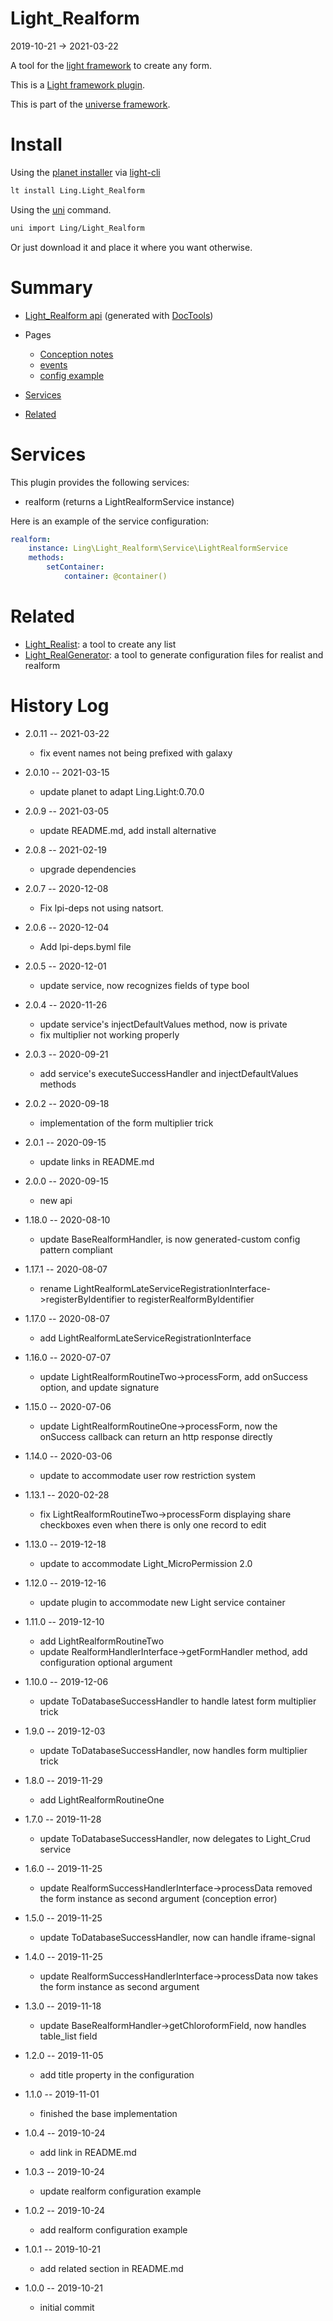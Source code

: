 Light_Realform
===========
2019-10-21 -> 2021-03-22



A tool for the [light framework](https://github.com/lingtalfi/Light) to create any form. 

This is a [Light framework plugin](https://github.com/lingtalfi/Light/blob/master/doc/pages/plugin.md).

This is part of the [universe framework](https://github.com/karayabin/universe-snapshot).


Install
==========
Using the [planet installer](https://github.com/lingtalfi/Light_PlanetInstaller) via [light-cli](https://github.com/lingtalfi/Light_Cli)
```bash
lt install Ling.Light_Realform
```

Using the [uni](https://github.com/lingtalfi/universe-naive-importer) command.
```bash
uni import Ling/Light_Realform
```

Or just download it and place it where you want otherwise.






Summary
===========
- [Light_Realform api](https://github.com/lingtalfi/Light_Realform/blob/master/doc/api/Ling/Light_Realform.md) (generated with [DocTools](https://github.com/lingtalfi/DocTools))
- Pages
    - [Conception notes](https://github.com/lingtalfi/Light_Realform/blob/master/doc/pages/conception-notes.md)
    - [events](https://github.com/lingtalfi/Light_Realform/blob/master/doc/pages/events.md)
    - [config example](https://github.com/lingtalfi/Light_Realform/blob/master/doc/pages/realform-config-example.md)

- [Services](#services)
- [Related](#related)



Services
=========


This plugin provides the following services:

- realform (returns a LightRealformService instance)



Here is an example of the service configuration:

```yaml
realform:
    instance: Ling\Light_Realform\Service\LightRealformService
    methods:
        setContainer:
            container: @container()
```



Related
==========

- [Light_Realist](https://github.com/lingtalfi/Light_Realist): a tool to create any list
- [Light_RealGenerator](https://github.com/lingtalfi/Light_RealGenerator): a tool to generate configuration files for realist and realform


History Log
=============

- 2.0.11 -- 2021-03-22

    - fix event names not being prefixed with galaxy
  
- 2.0.10 -- 2021-03-15

    - update planet to adapt Ling.Light:0.70.0

- 2.0.9 -- 2021-03-05

    - update README.md, add install alternative

- 2.0.8 -- 2021-02-19

    - upgrade dependencies

- 2.0.7 -- 2020-12-08

    - Fix lpi-deps not using natsort.

- 2.0.6 -- 2020-12-04

    - Add lpi-deps.byml file

- 2.0.5 -- 2020-12-01

    - update service, now recognizes fields of type bool
    
- 2.0.4 -- 2020-11-26

    - update service's injectDefaultValues method, now is private
    - fix multiplier not working properly
    
- 2.0.3 -- 2020-09-21

    - add service's executeSuccessHandler and injectDefaultValues methods

- 2.0.2 -- 2020-09-18

    - implementation of the form multiplier trick
    
- 2.0.1 -- 2020-09-15

    - update links in README.md
    
- 2.0.0 -- 2020-09-15

    - new api
    
- 1.18.0 -- 2020-08-10

    - update BaseRealformHandler, is now generated-custom config pattern compliant
    
- 1.17.1 -- 2020-08-07

    - rename LightRealformLateServiceRegistrationInterface->registerByIdentifier to registerRealformByIdentifier
    
- 1.17.0 -- 2020-08-07

    - add LightRealformLateServiceRegistrationInterface
    
- 1.16.0 -- 2020-07-07

    - update LightRealformRoutineTwo->processForm, add onSuccess option, and update signature
    
- 1.15.0 -- 2020-07-06

    - update LightRealformRoutineOne->processForm, now the onSuccess callback can return an http response directly
    
- 1.14.0 -- 2020-03-06

    - update to accommodate user row restriction system
    
- 1.13.1 -- 2020-02-28

    - fix LightRealformRoutineTwo->processForm displaying share checkboxes even when there is only one record to edit
    
- 1.13.0 -- 2019-12-18

    - update to accommodate Light_MicroPermission 2.0

- 1.12.0 -- 2019-12-16

    - update plugin to accommodate new Light service container

- 1.11.0 -- 2019-12-10

    - add LightRealformRoutineTwo
    - update RealformHandlerInterface->getFormHandler method, add configuration optional argument
    
- 1.10.0 -- 2019-12-06

    - update ToDatabaseSuccessHandler to handle latest form multiplier trick
    
- 1.9.0 -- 2019-12-03

    - update ToDatabaseSuccessHandler, now handles form multiplier trick
    
- 1.8.0 -- 2019-11-29

    - add LightRealformRoutineOne

- 1.7.0 -- 2019-11-28

    - update ToDatabaseSuccessHandler, now delegates to Light_Crud service
    
- 1.6.0 -- 2019-11-25

    - update RealformSuccessHandlerInterface->processData removed the form instance as second argument (conception error)
    
- 1.5.0 -- 2019-11-25

    - update ToDatabaseSuccessHandler, now can handle iframe-signal
    
- 1.4.0 -- 2019-11-25

    - update RealformSuccessHandlerInterface->processData now takes the form instance as second argument
    
- 1.3.0 -- 2019-11-18

    - update BaseRealformHandler->getChloroformField, now handles table_list field
    
- 1.2.0 -- 2019-11-05

    - add title property in the configuration

- 1.1.0 -- 2019-11-01

    - finished the base implementation
    
- 1.0.4 -- 2019-10-24

    - add link in README.md

- 1.0.3 -- 2019-10-24

    - update realform configuration example
    
- 1.0.2 -- 2019-10-24

    - add realform configuration example
    
- 1.0.1 -- 2019-10-21

    - add related section in README.md
    
- 1.0.0 -- 2019-10-21

    - initial commit